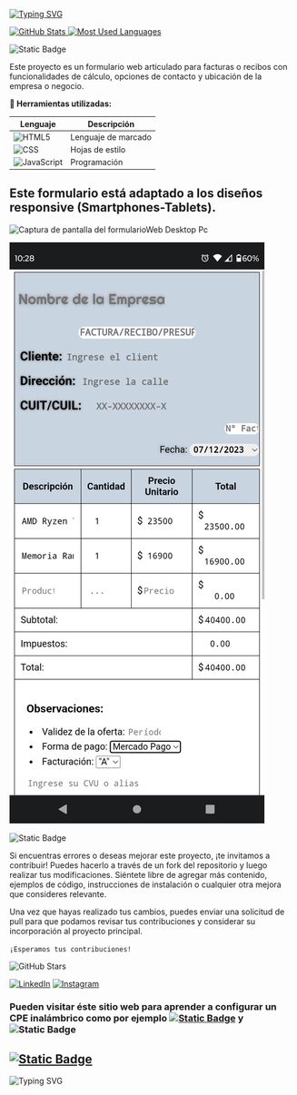 [![Typing SVG](https://readme-typing-svg.herokuapp.com?font=Fira+Code&pause=1000&color=637CF7&width=435&lines=Hi!!+Welcome+my+name+is+Gabriel+%E3%83%84;I'm+a+Full+stack+Developer+;From+Argentina+%F0%9F%A7%89)](https://git.io/typing-svg)

 <a href="#">
    <img height="190rem" alt="GitHub Stats" src="https://github-readme-stats.vercel.app/api?username=solidsnk86&show_icons=true&title_color=007acc&icon_color=007acc&text_color=007acc&bg_color=00000000&border_radius=15&border_color=00000000&count_private=true&hide=contribs&hide_rank=true"/>
  </a>

 <a href="#">
    <img height="190rem" alt="Most Used Languages" src="https://github-readme-stats.vercel.app/api/top-langs/?username=solidsnk86&langs_count=6&layout=compact&title_color=007acc&icon_color=007acc&text_color=007acc&bg_color=00000000&border_radius=15&border_color=00000000&hide=jupyter%20notebook"/>
  </a>

![Static Badge](https://img.shields.io/badge/Formulario-WEB-green)

Este proyecto es un formulario web articulado para facturas o recibos con funcionalidades de cálculo, opciones de contacto y ubicación de la empresa o negocio.

**🔧 Herramientas utilizadas:**

| Lenguaje | Descripción            |
|----------|------------------------|
| ![HTML5](https://img.shields.io/badge/HTML5-%23E34F26.svg?logo=html5&logoColor=white)     | Lenguaje de marcado    |
| ![CSS](https://img.shields.io/badge/CSS-%231572B6.svg?logo=css3&logoColor=white)      | Hojas de estilo        |
| ![JavaScript](https://img.shields.io/badge/JavaScript-%23F7DF1E.svg?logo=javascript&logoColor=black)       | Programación           |


## Este formulario está adaptado a los diseños responsive (Smartphones-Tablets).

![Captura de pantalla del formularioWeb Desktop Pc](https://user-images.githubusercontent.com/93176365/232712634-e7b3bf45-9458-4740-9653-ea036dca2dd5.png)

![Captura de pantalla Smartphone](img/Screenshot_20230712-222815.png)

![Static Badge](https://img.shields.io/badge/CONTRIBUCIONES-4A9BE2)

Si encuentras errores o deseas mejorar este proyecto, ¡te invitamos a contribuir! Puedes hacerlo a través de un fork del repositorio y luego realizar tus modificaciones. Siéntete libre de agregar más contenido, ejemplos de código, instrucciones de instalación o cualquier otra mejora que consideres relevante.

Una vez que hayas realizado tus cambios, puedes enviar una solicitud de pull para que podamos revisar tus contribuciones y considerar su incorporación al proyecto principal.

`¡Esperamos tus contribuciones!`

![GitHub Stars](https://img.shields.io/github/stars/solidsnk86/formularioWeb.svg?style=social)

[![LinkedIn](https://img.shields.io/badge/-LinkedIn-%230077B5?style=flat-square&logo=linkedin&logoColor=white)](https://www.linkedin.com/in/gabriel-calcagni-659907260) [![Instagram](https://img.shields.io/badge/-Instagram-%23E4405F?style=flat-square&logo=instagram&logoColor=white)](https://www.instagram.com/calcagni_gabriel26/?ishid=ZDdkNTZiNTM%3D) 

### Pueden visitar éste sitio web para aprender a configurar un CPE inalámbrico como por ejemplo [![Static Badge](https://img.shields.io/badge/TPLINK-green)](https://neotecs.tech/aprende.html?) y ![Static Badge](https://img.shields.io/badge/UBIQUITI-blue)
  
## [![Static Badge](https://img.shields.io/badge/Neo-Tecs-mediumslateblue)](https://neotecs.tech)

![Typing SVG](https://readme-typing-svg.herokuapp.com/?color=007acc&size=35&center=true&vCenter=true&width=1000&lines=Hi,+I'm+Jefferson;I'm+from+Brazil;I'm+a+Full+Stack+Developer;Be+Welcome!+ツ)
